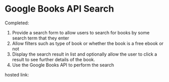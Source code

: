 # Google Books API Search

Completed:
1. Provide a search form to allow users to search for books by some search term that they enter
2. Allow filters such as type of book or whether the book is a free ebook or not
3. Display the search result in list and optionally allow the user to click a result to see further     details of the book.
4. Use the Google Books API to perform the search

hosted link:

